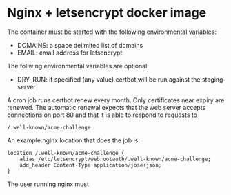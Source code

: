 # Nginx + letsencrypt docker image

The container must be started with the following environmental variables:

- DOMAINS: a space delimited list of domains
- EMAIL: email address for letsencrypt

The follwing environmental variables are optional:

- DRY_RUN: if specified (any value) certbot will be run against the staging server

A cron job runs certbot renew every month. Only certificates near expiry are renewed. The automatic renewal expects that the web server accepts connections on port 80 and that it is able to respond to requests to 

	/.well-known/acme-challenge

An example nginx location that does the job is:

	location /.well-known/acme-challenge {
	    alias /etc/letsencrypt/webrootauth/.well-known/acme-challenge;
	    add_header Content-Type application/jose+json;
	}
	
The user running nginx must 